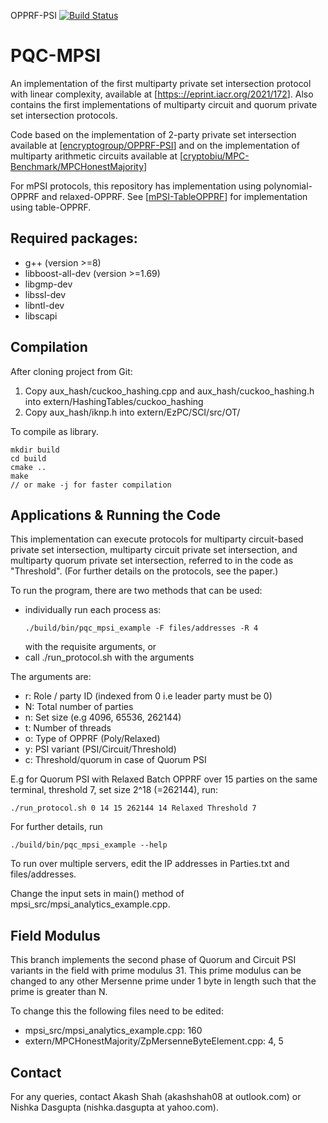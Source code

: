 OPPRF-PSI [![Build Status](https://travis-ci.org/encryptogroup/OPPRF-PSI.svg?branch=master)](https://travis-ci.org/encryptogroup/OPPRF-PSI)

# PQC-MPSI

An implementation of the first multiparty private set intersection protocol with
linear complexity, available at \[[https:://eprint.iacr.org/2021/172](https://ia.cr/2021/172)\]. Also contains the first implementations of multiparty
circuit and quorum private set intersection protocols.

Code based on the implementation of 2-party private set intersection available at \[[encryptogroup/OPPRF-PSI](https://github.com/encryptogroup/OPPRF-PSI)\]
and on the implementation of multiparty arithmetic circuits available at \[[cryptobiu/MPC-Benchmark/MPCHonestMajority](https://github.com/cryptobiu/MPC-Benchmark/tree/master/MPCHonestMajority)\]

For mPSI protocols, this repository has implementation using polynomial-OPPRF and relaxed-OPPRF. See \[[mPSI-TableOPPRF](https://github.com/shahakash28/mPSI-TableOPPRF)\] for implementation using table-OPPRF.

## Required packages:
 - g++ (version >=8) 
 - libboost-all-dev (version >=1.69) 
 - libgmp-dev 
 - libssl-dev 
 - libntl-dev
 - libscapi

## Compilation

After cloning project from Git:
1. Copy aux\_hash/cuckoo\_hashing.cpp and aux\_hash/cuckoo\_hashing.h into extern/HashingTables/cuckoo\_hashing
2. Copy aux\_hash/iknp.h into extern/EzPC/SCI/src/OT/

To compile as library.

```
mkdir build
cd build
cmake ..
make
// or make -j for faster compilation

```

## Applications & Running the Code

This implementation can execute protocols for multiparty circuit-based private set intersection, multiparty circuit private set intersection, 
and multiparty quorum private set intersection, referred to in the code as "Threshold". (For further details on the protocols, see the paper.)

To run the program, there are two methods that can be used:
 - individually run each process as:
   ```
   ./build/bin/pqc_mpsi_example -F files/addresses -R 4
   ```
   with the requisite arguments, or
 - call ./run\_protocol.sh with the arguments

The arguments are:
 - r: Role / party ID (indexed from 0 i.e leader party must be 0)
 - N: Total number of parties
 - n: Set size (e.g 4096, 65536, 262144)
 - t: Number of threads
 - o: Type of OPPRF (Poly/Relaxed)
 - y: PSI variant (PSI/Circuit/Threshold)
 - c: Threshold/quorum in case of Quorum PSI

E.g for Quorum PSI with Relaxed Batch OPPRF over 15 parties on the same terminal, threshold 7, set size 2^18 (=262144), run:
```
./run_protocol.sh 0 14 15 262144 14 Relaxed Threshold 7
```

For further details, run 
```
./build/bin/pqc_mpsi_example --help
```

To run over multiple servers, edit the IP addresses in Parties.txt and files/addresses.

Change the input sets in main() method of mpsi\_src/mpsi\_analytics\_example.cpp.

## Field Modulus

This branch implements the second phase of Quorum and Circuit PSI variants in the field with prime modulus 31. 
This prime modulus can be changed to any other Mersenne prime under 1 byte in length such that the prime is greater than N.

To change this the following files need to be edited:
-  mpsi\_src/mpsi\_analytics\_example.cpp: 160 
-  extern/MPCHonestMajority/ZpMersenneByteElement.cpp: 4, 5

## Contact

For any queries, contact Akash Shah (akashshah08 at outlook.com) or Nishka Dasgupta (nishka.dasgupta at yahoo.com).
